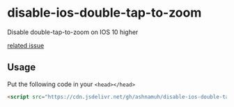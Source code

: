 # disable-ios-double-tap-to-zoom

Disable double-tap-to-zoom on IOS 10 higher

[related issue](https://stackoverflow.com/questions/37808180/disable-viewport-zooming-ios-10-safari)

## Usage
Put the following code in your `<head></head>`

```html
<script src="https://cdn.jsdelivr.net/gh/ashnamuh/disable-ios-double-tap-to-zoom@v0.0.1/lib.js"></script>
```
